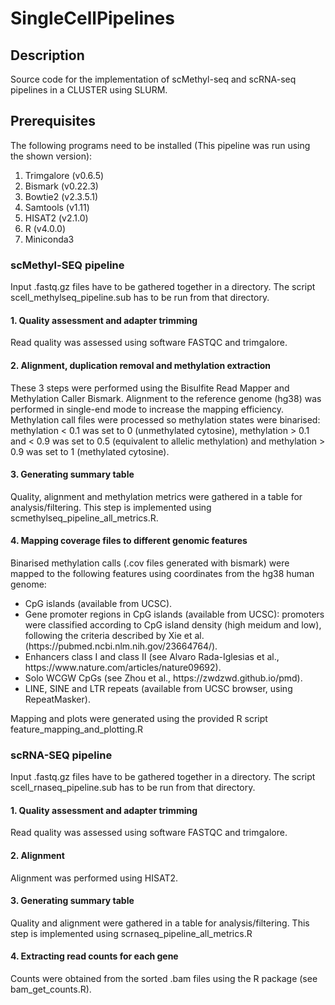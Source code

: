 # SingleCellPipelines
## Description
Source code for the implementation of scMethyl-seq and scRNA-seq pipelines in a CLUSTER using SLURM.
## Prerequisites
The following programs need to be installed (This pipeline was run using the shown version):
<ol>
<li>Trimgalore (v0.6.5)</li>
<li>Bismark (v0.22.3)</li>
<li>Bowtie2 (v2.3.5.1)</li>
 <li>Samtools (v1.11)</li>
 <li>HISAT2 (v2.1.0)</li>
 <li>R (v4.0.0)</li>
 <li>Miniconda3</li>
</ol>

### scMethyl-SEQ pipeline
Input .fastq.gz files have to be gathered together in a directory. The script scell_methylseq_pipeline.sub has to be run from that directory. 
#### 1. Quality assessment and adapter trimming
Read quality was assessed using software FASTQC and trimgalore.
#### 2. Alignment, duplication removal and methylation extraction
These 3 steps were performed using the Bisulfite Read Mapper and Methylation Caller Bismark. Alignment to the reference genome (hg38) was performed in single-end mode to increase the mapping efficiency.
Methylation call files were processed so methylation states were binarised: methylation < 0.1 was set to 0 (unmethylated cytosine), methylation > 0.1 and < 0.9 was set to 0.5 (equivalent to allelic methylation) and methylation > 0.9 was set to 1 (methylated cytosine).
#### 3. Generating summary table
Quality, alignment and methylation metrics were gathered in a table for analysis/filtering. This step is implemented using scmethylseq_pipeline_all_metrics.R.
#### 4. Mapping coverage files to different genomic features
Binarised methylation calls (.cov files generated with bismark) were mapped to the following features using coordinates from the hg38 human genome:

<ul>
<li>CpG islands (available from UCSC).</li>
<li>Gene promoter regions in CpG islands (available from UCSC): promoters were classified according to CpG island density (high meidum and low), following the criteria described by Xie et al. (https://pubmed.ncbi.nlm.nih.gov/23664764/).</li>
<li>Enhancers class I and class II (see Alvaro Rada-Iglesias et al., https://www.nature.com/articles/nature09692).</li>
<li>Solo WCGW CpGs (see Zhou et al., https://zwdzwd.github.io/pmd).</li>
<li>LINE, SINE and LTR repeats (available from UCSC browser, using RepeatMasker).</li>
</ul>
Mapping and plots were generated using the provided R script feature_mapping_and_plotting.R

### scRNA-SEQ pipeline
Input .fastq.gz files have to be gathered together in a directory. The script scell_rnaseq_pipeline.sub has to be run from that directory. 
#### 1. Quality assessment and adapter trimming
Read quality was assessed using software FASTQC and trimgalore.
#### 2. Alignment
Alignment was performed using HISAT2.
#### 3. Generating summary table
Quality and alignment were gathered in a table for analysis/filtering. This step is implemented using scrnaseq_pipeline_all_metrics.R
#### 4. Extracting read counts for each gene
Counts were obtained from the sorted .bam files using the R package (see bam_get_counts.R).




